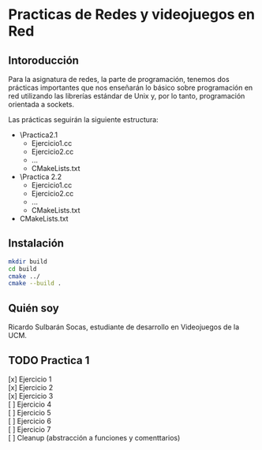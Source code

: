 # Practicas de Redes y videojuegos en Red

## Intoroducción
Para la asignatura de redes, la parte de programación, tenemos dos prácticas importantes que nos enseñarán lo básico sobre programación en red utilizando las librerías estándar de Unix y, por lo tanto, programación orientada a sockets.

Las prácticas seguirán la siguiente estructura:  
* \Practica2.1  
	* Ejercicio1.cc  
	* Ejercicio2.cc
	* ...  
	* CMakeLists.txt
* \Practica 2.2  
	* Ejercicio1.cc
	* Ejercicio2.cc
	* ...  
	* CMakeLists.txt
* CMakeLists.txt

## Instalación
``` bash
mkdir build
cd build
cmake ../
cmake --build .
```
## Quién soy
Ricardo Sulbarán Socas, estudiante de desarrollo en Videojuegos de la UCM.

## TODO Practica 1
[x] Ejercicio 1  
[x] Ejercicio 2  
[x] Ejercicio 3  
[ ] Ejercicio 4  
[ ] Ejercicio 5  
[ ] Ejercicio 6  
[ ] Ejercicio 7  
[ ] Cleanup (abstracción a funciones y comenttarios)  